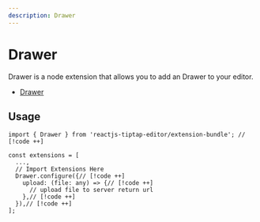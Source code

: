 ```yaml
---
description: Drawer
---
```


# Drawer

Drawer is a node extension that allows you to add an Drawer to your editor.

- [Drawer](https://easydrawer.vercel.app/)

## Usage

```tsx
import { Drawer } from 'reactjs-tiptap-editor/extension-bundle'; // [!code ++]

const extensions = [
  ...,
  // Import Extensions Here
  Drawer.configure({// [!code ++]
    upload: (file: any) => {// [!code ++]
      // upload file to server return url
    },// [!code ++]
  }),// [!code ++]
];
```
